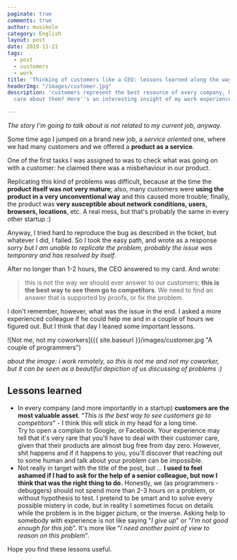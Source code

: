 ```yaml
---
paginate: true
comments: true
author: musikele
category: English
layout: post
date: 2019-11-21
tags:
  - post
  - customers
  - work
title: 'Thinking of customers like a CEO: lessons learned along the way'
headerImg: "/images/customer.jpg"
description: 'customers represent the best resource of every company, but do we really
  care about them? Here''s an interesting insight of my work experience. '

---
```

_The story I'm going to talk about is not related to my current job, anyway._ 

Some time ago I jumped on a brand new job, a _service oriented_ one, where we had many customers and we offered a **product as a service**.

One of the first tasks I was assigned to was to check what was going on with a customer: he claimed there was a misbehaviour in our product.

Replicating this kind of problems was difficult, because at the time the **product itself was not very mature**; also, many customers were **using the product in a very unconventional way** and this caused more trouble; finally, the product was **very susceptible about network conditions, users, browsers, locations**, etc. A real mess, but that's probably the same in every other startup :)

Anyway, I tried hard to reproduce the bug as described in the ticket, but whatever I did, I failed. So I took the easy path, and wrote as a response _sorry but I am unable to replicate the problem, probably the issue was temporary and has resolved by itself_.

After no longer than 1-2 hours, the CEO answered to my card. And wrote:

> this is not the way we should ever answer to our customers; **this is the best way to see them go to competitors**. We need to find an answer that is supported by proofs, or fix the problem.

I don't remember, however, what was the issue in the end. I asked a more experienced colleague if he could help me and in a couple of hours we figured out. But I think that day I leaned some important lessons.

![Not me, not my coworkers]({{ site.baseurl }}/images/customer.jpg "A couple of programmers")

_about the image: i work remotely, so this is not me and not my coworker, but it can be seen as a beautiful depiction of us discussing of problems :)_

## Lessons learned

* In every company (and more importantly in a startup) **customers are the most valuable asset**. "_This is the best way to see customers go to competitors_" - I think this will stick in my head for a long time.  
  Try to open a complain to Google, or Facebook. Your experience may tell that it's very rare that you'll have to deal with their customer care, given that their products are almost bug free from day zero. However, shit happens and if it happens to you, you'll discover that reaching out to some human and talk about your problem can be impossible.
* Not really in target with the title of the post, but ... **I used to feel ashamed if I had to ask for the help of a senior colleague, but now I think that was the right thing to do.** Honestly, we (as programmers - debuggers) should not spend more than 2-3 hours on a problem, or without hypothesis to test. I pretend to be smart and to solve every possible mistery in code, but in reality I sometimes focus on details while the problem is in the bigger picture, or the inverse. Asking help to somebody with experience is not like saying "_I give up_" or "_I'm not good enough for this job_". It's more like "_I need another point of view to reason on this problem_".

Hope you find these lessons useful.